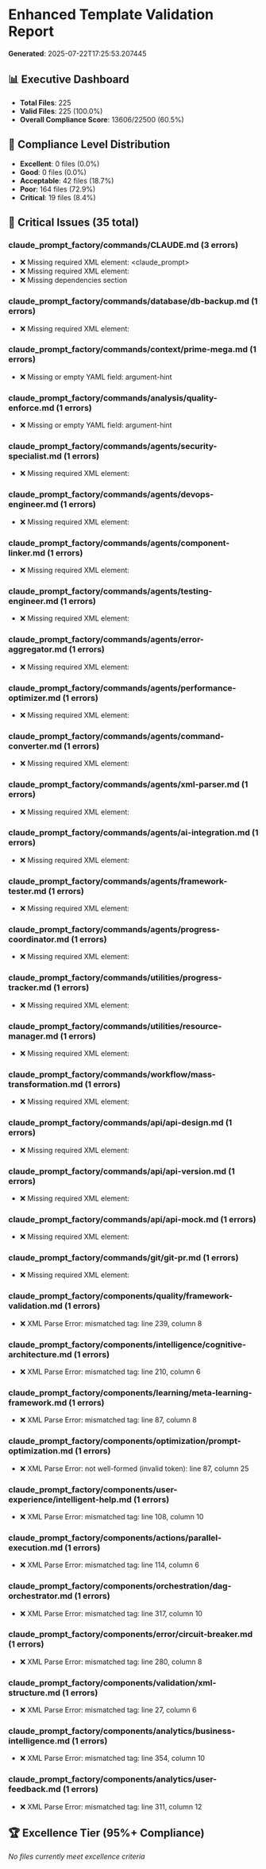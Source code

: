 # Enhanced Template Validation Report
**Generated**: 2025-07-22T17:25:53.207445

## 📊 Executive Dashboard
- **Total Files**: 225
- **Valid Files**: 225 (100.0%)
- **Overall Compliance Score**: 13606/22500 (60.5%)

## 🎯 Compliance Level Distribution
- **Excellent**: 0 files (0.0%)
- **Good**: 0 files (0.0%)
- **Acceptable**: 42 files (18.7%)
- **Poor**: 164 files (72.9%)
- **Critical**: 19 files (8.4%)

## 🚨 Critical Issues (35 total)
### claude_prompt_factory/commands/CLAUDE.md (3 errors)
- ❌ Missing required XML element: <claude_prompt>
- ❌ Missing required XML element: <dependencies>
- ❌ Missing dependencies section

### claude_prompt_factory/commands/database/db-backup.md (1 errors)
- ❌ Missing required XML element: <dependencies>

### claude_prompt_factory/commands/context/prime-mega.md (1 errors)
- ❌ Missing or empty YAML field: argument-hint

### claude_prompt_factory/commands/analysis/quality-enforce.md (1 errors)
- ❌ Missing or empty YAML field: argument-hint

### claude_prompt_factory/commands/agents/security-specialist.md (1 errors)
- ❌ Missing required XML element: <dependencies>

### claude_prompt_factory/commands/agents/devops-engineer.md (1 errors)
- ❌ Missing required XML element: <dependencies>

### claude_prompt_factory/commands/agents/component-linker.md (1 errors)
- ❌ Missing required XML element: <dependencies>

### claude_prompt_factory/commands/agents/testing-engineer.md (1 errors)
- ❌ Missing required XML element: <dependencies>

### claude_prompt_factory/commands/agents/error-aggregator.md (1 errors)
- ❌ Missing required XML element: <dependencies>

### claude_prompt_factory/commands/agents/performance-optimizer.md (1 errors)
- ❌ Missing required XML element: <dependencies>

### claude_prompt_factory/commands/agents/command-converter.md (1 errors)
- ❌ Missing required XML element: <dependencies>

### claude_prompt_factory/commands/agents/xml-parser.md (1 errors)
- ❌ Missing required XML element: <dependencies>

### claude_prompt_factory/commands/agents/ai-integration.md (1 errors)
- ❌ Missing required XML element: <dependencies>

### claude_prompt_factory/commands/agents/framework-tester.md (1 errors)
- ❌ Missing required XML element: <dependencies>

### claude_prompt_factory/commands/agents/progress-coordinator.md (1 errors)
- ❌ Missing required XML element: <dependencies>

### claude_prompt_factory/commands/utilities/progress-tracker.md (1 errors)
- ❌ Missing required XML element: <dependencies>

### claude_prompt_factory/commands/utilities/resource-manager.md (1 errors)
- ❌ Missing required XML element: <dependencies>

### claude_prompt_factory/commands/workflow/mass-transformation.md (1 errors)
- ❌ Missing required XML element: <dependencies>

### claude_prompt_factory/commands/api/api-design.md (1 errors)
- ❌ Missing required XML element: <dependencies>

### claude_prompt_factory/commands/api/api-version.md (1 errors)
- ❌ Missing required XML element: <dependencies>

### claude_prompt_factory/commands/api/api-mock.md (1 errors)
- ❌ Missing required XML element: <dependencies>

### claude_prompt_factory/commands/git/git-pr.md (1 errors)
- ❌ Missing required XML element: <dependencies>

### claude_prompt_factory/components/quality/framework-validation.md (1 errors)
- ❌ XML Parse Error: mismatched tag: line 239, column 8

### claude_prompt_factory/components/intelligence/cognitive-architecture.md (1 errors)
- ❌ XML Parse Error: mismatched tag: line 210, column 6

### claude_prompt_factory/components/learning/meta-learning-framework.md (1 errors)
- ❌ XML Parse Error: mismatched tag: line 87, column 8

### claude_prompt_factory/components/optimization/prompt-optimization.md (1 errors)
- ❌ XML Parse Error: not well-formed (invalid token): line 87, column 25

### claude_prompt_factory/components/user-experience/intelligent-help.md (1 errors)
- ❌ XML Parse Error: mismatched tag: line 108, column 10

### claude_prompt_factory/components/actions/parallel-execution.md (1 errors)
- ❌ XML Parse Error: mismatched tag: line 114, column 6

### claude_prompt_factory/components/orchestration/dag-orchestrator.md (1 errors)
- ❌ XML Parse Error: mismatched tag: line 317, column 10

### claude_prompt_factory/components/error/circuit-breaker.md (1 errors)
- ❌ XML Parse Error: mismatched tag: line 280, column 8

### claude_prompt_factory/components/validation/xml-structure.md (1 errors)
- ❌ XML Parse Error: mismatched tag: line 27, column 6

### claude_prompt_factory/components/analytics/business-intelligence.md (1 errors)
- ❌ XML Parse Error: mismatched tag: line 354, column 10

### claude_prompt_factory/components/analytics/user-feedback.md (1 errors)
- ❌ XML Parse Error: mismatched tag: line 311, column 12

## 🏆 Excellence Tier (95%+ Compliance)
*No files currently meet excellence criteria*